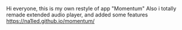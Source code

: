Hi everyone, this is my own restyle of app "Momentum"
Also i totally remade extended audio player,
and added some features
https://na1led.github.io/momentum/
